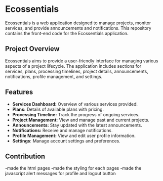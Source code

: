 # Ecossentials

Ecossentials is a web application designed to manage projects, monitor services, and provide announcements and notifications. This repository contains the front-end code for the Ecossentials application.

## Project Overview

Ecossentials aims to provide a user-friendly interface for managing various aspects of a project lifecycle. The application includes sections for services, plans, processing timelines, project details, announcements, notifications, profile management, and settings.

## Features

- **Services Dashboard:** Overview of various services provided.
- **Plans:** Details of available plans with pricing.
- **Processing Timeline:** Track the progress of ongoing services.
- **Project Management:** View and manage past and current projects.
- **Announcements:** Stay updated with the latest announcements.
- **Notifications:** Receive and manage notifications.
- **Profile Management:** View and edit user profile information.
- **Settings:** Manage account settings and preferences.

## Contribution

-made the html pages
-made the styling for each pages
-made the javascript alert messages for  profile and logout button
